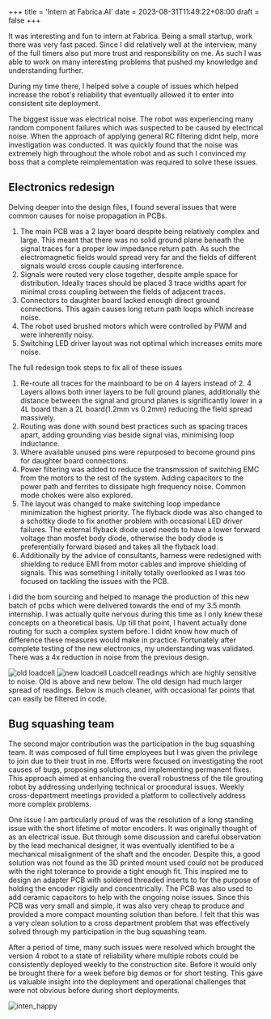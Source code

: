 +++
title = 'Intern at Fabrica.AI'
date = 2023-08-31T11:49:22+08:00
draft = false
+++

It was interesting and fun to intern at Fabrica. Being a small startup, work there was very fast paced. Since I did relatively well at the interview, many of the full timers also put more trust and responsibility on me. As such I was able to work on many interesting problems that pushed my knowledge and understanding further. 

During my time there, I helped solve a couple of issues which helped increase the robot's reliability that eventually allowed it to enter into consistent site deployment. 

The biggest issue was electrical noise. The robot was experiencing many random component failures which was suspected to be caused by electrical noise. When the approach of applying general RC filtering didnt help, more investigation was conducted. It was quickly found that the noise was extremely high throughout the whole robot and as such I convinced my boss that a complete reimplementation was required to solve these issues. 

## Electronics redesign
Delving deeper into the design files, I found several issues that were common causes for noise propagation in PCBs. 
1) The main PCB was a 2 layer board despite being relatively complex and large. This meant that there was no solid ground plane beneath the signal traces for a proper low impedance return path. As such the electromagnetic fields would spread very far and the fields of different signals would cross couple causing interference. 
2) Signals were routed very close together, despite ample space for distribution. Ideally traces should be placed 3 trace widths apart for minimal cross coupling between the fields of adjacent traces. 
3) Connectors to daughter board lacked enough direct ground connections. This again causes long return path loops which increase noise. 
4) The robot used brushed motors which were controlled by PWM and were inherently noisy.
5) Switching LED driver layout was not optimal which increases emits more noise.

The full redesign took steps to fix all of these issues
1) Re-route all traces for the mainboard to be on 4 layers instead of 2. 4 Layers allows both inner layers to be full ground planes, additionally the distance between the signal and ground planes is significantly lower in a 4L board than a 2L board(1.2mm vs 0.2mm) reducing the field spread massively. 
2) Routing was done with sound best practices such as spacing traces apart, adding grounding vias beside signal vias, minimising loop inductance.  
3) Where available unused pins were repurposed to become ground pins for daughter board connections. 
4) Power filtering was added to reduce the transmission of switching EMC from the motors to the rest of the system. Adding capacitors to the power path and ferrites to dissipate high frequency noise. Common mode chokes were also explored. 
5) The layout was changed to make switching loop impedance minimization the highest priority. The flyback diode was also changed to a schottky diode to fix another problem with occasional LED driver failures. The external flyback diode used needs to have a lower forward voltage than mosfet body diode, otherwise the body diode is preferentially forward biased and takes all the flyback load. 
6) Additionally by the advice of consultants, harness were redesigned with shielding to reduce EMI from motor cables and improve shielding of signals. This was something I initally totally overlooked as I was too focused on tackling the issues with the PCB. 

I did the bom sourcing and helped to manage the production of this new batch of pcbs which were delivered towards the end of my 3.5 month internship. I was actually quite nervous during this time as I only knew these concepts on a theoretical basis. Up till that point, I havent actually done routing for such a complex system before. I didnt know how much of difference these measures would make in practice. Fortunately after complete testing of the new electronics, my understanding was validated. There was a 4x reduction in noise from the previous design.  

![old loadcell](/old_shieldedharness_duty10_opp.png)
![new loadcell](/newpcb_shieldedharness_duty10_opp.png)
Loadcell readings which are highly sensitive to noise. Old is above and new below. The old design had much larger spread of readings. Below is much cleaner, with occasional far points that can easily be filtered in code. 

## Bug squashing team
The second major contribution was the participation in the bug squashing team. It was composed of full time employees but I was given the privilege to join due to their trust in me. Efforts were focused on investigating the root causes of bugs, proposing solutions, and implementing permanent fixes. This approach aimed at enhancing the overall robustness of the tile grouting robot by addressing underlying technical or procedural issues. Weekly cross-department meetings provided a platform to collectively address more complex problems.

One issue I am particularly proud of was the resolution of a long standing issue with the short lifetime of motor encoders. It was originally thought of as an electrical issue.  But through some discussion and careful observation by the lead mechanical designer, it was eventually identified to be a mechanical misalignment of the shaft and the encoder. Despite this, a good solution was not found as the 3D printed mount used could not be produced with the right tolerance to provide a tight enough fit.  This inspired me to design an adapter PCB with soldered threaded inserts to for the purpose of holding the encoder rigidly and concentrically. The PCB was also used to add ceramic capacitors to help with the ongoing noise issues. Since this PCB was very small and simple, it was also very cheap to produce and provided a more compact mounting solution than before. I felt that this was a very clean solution to a cross department problem that was effectively solved through my participation in the bug squashing team.  

After a period of time, many such issues were resolved which brought the version 4 robot to a state of reliability where multiple robots could be consistently deployed weekly to the construction site. Before it would only be brought there for a week before big demos or for short testing. This gave us valuable insight into the deployment and operational challenges that were not obvious before during short deployments.

![inten_happy](/IMG_20231107_145203.jpg)
